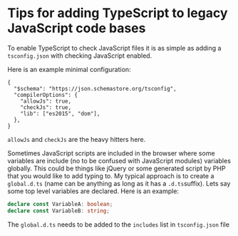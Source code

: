 # Tips for adding TypeScript to legacy JavaScript code bases

To enable TypeScript to check JavaScript files it is as simple as adding a `tsconfig.json` with checking JavaScript enabled.

Here is an example minimal configuration:

```jsonc
{
  "$schema": "https://json.schemastore.org/tsconfig",
  "compilerOptions": {
    "allowJs": true,
    "checkJs": true,
    "lib": ["es2015", "dom"],
  },
}
```

`allowJs` and `checkJs` are the heavy hitters here.

Sometimes JavaScript scripts are included in the browser where some variables are include (no to be confused with JavaScript modules) variables globally. This could be things like jQuery or some generated script by PHP that you would like to add typing to. My typical approach is to create a `global.d.ts` (name can be anything as long as it has a `.d.ts`suffix). Lets say some top level variables are declared. Here is an example:

```ts
declare const VariableA: boolean;
declare const VariableB: string;
```

The `global.d.ts` needs to be added to the `includes` list in `tsconfig.json` file
